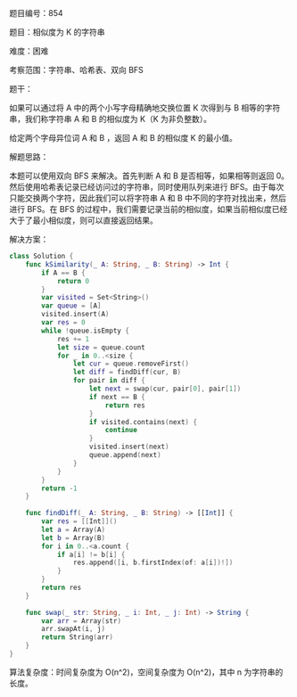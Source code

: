 题目编号：854

题目：相似度为 K 的字符串

难度：困难

考察范围：字符串、哈希表、双向 BFS

题干：

如果可以通过将 A 中的两个小写字母精确地交换位置 K 次得到与 B 相等的字符串，我们称字符串 A 和 B 的相似度为 K（K 为非负整数）。

给定两个字母异位词 A 和 B ，返回 A 和 B 的相似度 K 的最小值。

解题思路：

本题可以使用双向 BFS 来解决。首先判断 A 和 B 是否相等，如果相等则返回 0。然后使用哈希表记录已经访问过的字符串，同时使用队列来进行 BFS。由于每次只能交换两个字符，因此我们可以将字符串 A 和 B 中不同的字符对找出来，然后进行 BFS。在 BFS 的过程中，我们需要记录当前的相似度，如果当前相似度已经大于了最小相似度，则可以直接返回结果。

解决方案：

```swift
class Solution {
    func kSimilarity(_ A: String, _ B: String) -> Int {
        if A == B {
            return 0
        }
        var visited = Set<String>()
        var queue = [A]
        visited.insert(A)
        var res = 0
        while !queue.isEmpty {
            res += 1
            let size = queue.count
            for _ in 0..<size {
                let cur = queue.removeFirst()
                let diff = findDiff(cur, B)
                for pair in diff {
                    let next = swap(cur, pair[0], pair[1])
                    if next == B {
                        return res
                    }
                    if visited.contains(next) {
                        continue
                    }
                    visited.insert(next)
                    queue.append(next)
                }
            }
        }
        return -1
    }
    
    func findDiff(_ A: String, _ B: String) -> [[Int]] {
        var res = [[Int]]()
        let a = Array(A)
        let b = Array(B)
        for i in 0..<a.count {
            if a[i] != b[i] {
                res.append([i, b.firstIndex(of: a[i])!])
            }
        }
        return res
    }
    
    func swap(_ str: String, _ i: Int, _ j: Int) -> String {
        var arr = Array(str)
        arr.swapAt(i, j)
        return String(arr)
    }
}
```

算法复杂度：时间复杂度为 O(n^2)，空间复杂度为 O(n^2)，其中 n 为字符串的长度。